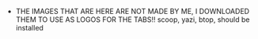 - THE IMAGES THAT ARE HERE ARE NOT MADE BY ME, I DOWNLOADED THEM TO USE AS LOGOS FOR THE TABS!!
scoop, yazi, btop, should be installed

